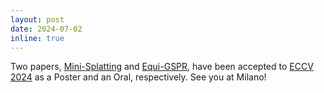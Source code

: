 ```yaml
---
layout: post
date: 2024-07-02
inline: true
---
```


Two papers, [Mini-Splatting](https://github.com/fatPeter/mini-splatting) and [Equi-GSPR](https://eccv.ecva.net/), have been accepted to [ECCV 2024](https://eccv.ecva.net/) as a Poster and an Oral, respectively. See you at Milano!

